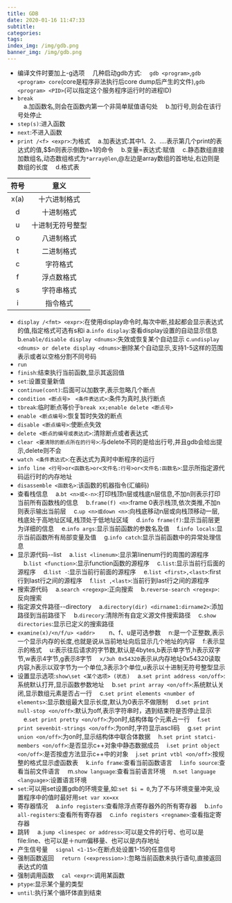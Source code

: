 ```yaml
---
title: GDB
date: 2020-01-16 11:47:33
subtitle:
categories:
tags:
index_img: /img/gdb.png
banner_img: /img/gdb.png
---
```


- 编译文件时要加上-g选项
　几种启动gdb方式:
　`gdb <program>`,`gdb <program> core`(core是程序非法执行后core dump后产生的文件),`gdb <program> <PID>`(可以指定这个服务程序运行时的进程ID)
- `break`  
　a.加函数名,则会在函数内第一个非简单赋值语句处
　b.加行号,则会在该行号处停止
- `step(s)`:进入函数
- `next`:不进入函数
- `print /<f> <expr>`:<f>为格式
　a.加表达式:其中$1、$2、....表示第几个print的表达式的值,$$n则表示倒数n+1的命令
　b.变量=表达式:赋值
　c.静态数组直接加数组名,动态数组格式为`*array@len`,@左边是array数组的首地址,右边则是数组的长度
　d.格式表

|符号|意义|
|:-:|:-:|
|x(a)|十六进制格式|
|d|十进制格式|
|u|十进制无符号整型|
|o|八进制格式|
|t|二进制格式|
|c|字符格式|
|f|浮点数格式|
|s|字符串格式|
|i|指令格式|

- `display /<fmt> <expr>`:在使用display命令时,每次中断,挂起都会显示表达式的值,<fmt>指定格式可选有s和i
  a.`info display`:查看display设置的自动显示信息
  b.`enable/disable display <dnums>`:失效或恢复某个自动显示
  c.`undisplay <dnums> or delete display <dnums>`:删除某个自动显示,支持1-5这样的范围表示或者以空格分割不同号码
- `run`
- `finish`:结束执行当前函数,显示其返回值
- `set`:设置变量新值
- `continue(cont)`:后面可以加数字,表示忽略几个断点
- `condition <断点号>　<条件表达式>`:条件为真时,执行断点
- `tbreak`:临时断点等价于`break xx;enable delete <断点号>`
- `enable <断点编号>`:恢复暂时失效的断点
- `disable <断点编号>`:使断点失效
- `delete <断点的编号或表达式>`:清除断点或者表达式
- `clear <要清除的断点所在的行号>`:与delete不同的是给出行号,并且gdb会给出提示,delete则不会
- `watch <条件表达式>`:在表达式为真时中断程序的运行
- `info line <行号>or<函数名>or<文件名:行号>or<文件名:函数名>`:显示所指定源代码运行时的内存地址
- `disassemble <函数名>`:该函数的机器指令(汇编码)
- 查看栈信息 
　a.`bt <n>或<-n>`:打印栈顶n层或栈底n层信息,不加n则表示打印当前所有函数栈的信息
　b.`frame(f) <n>`:frame 0表示栈顶,依次类推,不加n则表示输出当前层
　c.`up <n>或down <n>`:向栈底移动n层或向栈顶移动一层,栈底处于高地址区域,栈顶处于低地址区域
　d.`info frame(f)`:显示当前层更为详细的信息
　e.`info args`:显示当前函数的参数名及值
　f.`info locals`:显示当前函数所有局部变量及值
　g.`info catch`:显示当前函数中的异常处理信息
- 显示源代码--list
　a.`list <linenum>`:显示第linenum行的周围的源程序
　b.`list <function>`:显示function函数的源程序
　c.`list`:显示当前行后面的源程序
　d.`list -`:显示当前行前面的源程序
　e.`list <first>,<last>`:first行到last行之间的源程序
　f.`list ,<last>`:当前行到last行之间的源程序
- 搜索源代码
　a.`search <regexp>`:正向搜索
　b.`reverse-search <regexp>`:反向搜索
- 指定源文件路径--directory
　a.`directory(dir) <dirname1:dirname2>`:添加路径到当前路径下
　b.`direcory`:清除所有自定义源文件搜索路径
　c.`show directories`:显示已定义的搜索路径
- `examine(x)/<n/f/u> <addr>`　
　n、f、u是可选参数
　n:是一个正整数,表示一个显示内存的长度,也就是说从当前地址向后显示几个地址的内容
　f:表示显示的格式
　u:表示往后请求的字节数,默认是4bytes,b表示单字节,h表示双字节,w表示4字节,g表示8字节
　`x/3uh 0x54320`表示从内存地址0x54320读取内容,h表示以双字节为一个单位,3表示3个单位,u表示以十进制无符号整型显示
- 设置显示选项:`show\set <某个选项> (状态)`
　a.`set print address <on/off>`:系统默认打开,显示函数参数地址
　b.`set print array <on/off>`:系统默认关闭,显示数组元素是否占一行
　c.`set print elements <number of elements>`:显示数组最大显示长度,默认为0表示不做限制
　d.`set print null-stop <on/off>`:默认为off,表示字符串时，遇到结束符是否停止显示
　e.`set print pretty <on/off>`:为on时,结构体每个元素占一行
　f.`set print sevenbit-strings <on/off>`:为on时,字符显示ascll码
　g.`set print union <on/off>`:为on时,显示结构体中联合体数据
　h.`set print statci-members <on/off>`:是否显示c++对象中静态数据成员
　i.`set print object <on/off>`:是否按虚方法显示c++中的对象
　j.`set print vtbl <on/off>`:按规整的格式显示虚函数表
　k.`info frame`:查看当前函数语言
　l.`info source`:查看当前文件语言
　m.`show language`:查看当前语言环境
　n.`set language <language>`:设置语言环境
- `set`:可以用set设置gdb的环境变量,如:`set $i = 0`,为了不与环境变量冲突,设置程序中的值时最好用`set var xx=xx`
- 寄存器情况
　a.`info registers`:查看除浮点寄存器外的所有寄存器
　b.`info all-registers`:查看所有寄存器
　c.`info registers <regname>`:查看指定寄存器
- 跳转
　a.`jump <linespec or address>`:可以是文件的行号、也可以是file:line、也可以是＋num偏移量、也可以是内存地址
- 产生信号量
　`signal <1-15>`:在断点处设置1-15的任意信号
- 强制函数返回
　`return (<expression>)`:忽略当前函数未执行语句,直接返回表达式的值
- 强制调用函数
　`cal <expr>`:调用某函数
- `ptype`:显示某个量的类型
- `until`:执行某个循环体直到结束
